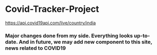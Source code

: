 # Covid-Tracker-Project

https://api.covid19api.com/live/country/india

### Major changes done from my side. Everything looks up-to-date. And in future, we may add new component to this site, news related to COVID19
